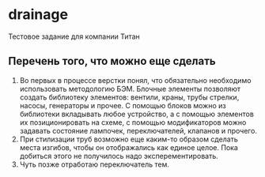 # drainage
Тестовое задание для компании Титан

## Перечень того, что можно еще сделать

1. Во первых в процессе верстки понял, что обязательно необходимо использовать методологию БЭМ. Блочные элементы позволяют создать библиотеку элементов: вентили, краны, трубы стрелки, насосы, генераторы и прочее. С помощью блоков можно из библиотеки вкладывать любое устройство, а с помощью элементов их позиционировать на схеме, с помощью модификаторов можно задавать состояние лампочек, переключателей, клапанов и прочего.
2. При стилизации труб возможно еще каким-то образом сделать места изгибов, чтобы он отображались как единое целое. Пока добиться этого не получилось надо эксперементировать.
3. Чуть позже отработаю переключатель тем.
